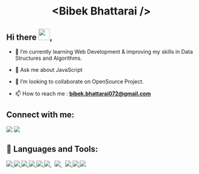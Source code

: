 <h1 align="center">&lt;Bibek Bhattarai /&gt;</h1>


## Hi there <img src="https://raw.githubusercontent.com/MartinHeinz/MartinHeinz/master/wave.gif" width="30px">,

- 🌱 I’m currently learning Web Development & improving my skills in Data Structures and Algorithms.
  
- 💬 Ask me about JavaScript
  
- 👯 I’m looking to collaborate on OpenSource Project.

- 📫 How to reach me : **bibek.bhattarai072@gmail.com**

## Connect with me:
<p align="left">

<a href = "https://www.linkedin.com/in/bibek-bhattarai-56300510b/"><img src="https://img.icons8.com/fluent/48/000000/linkedin.png"/></a>
<a href = "mailto:bibek.bhattarai072@gmail.com"><img src="https://img.icons8.com/color/48/000000/gmail-new.png"/></a>

</p>

## 🚀 Languages and Tools:

<p align="left"> 
    <a href="https://www.w3.org/html/" target="_blank"> <img src="https://img.icons8.com/color/48/000000/html-5.png"/> </a>
    <a href="https://www.w3schools.com/css/" target="_blank"> <img src="https://img.icons8.com/color/48/000000/css3.png"/> </a>
    <a href="https://getbootstrap.com" target="_blank"> <img src="https://img.icons8.com/color/48/000000/bootstrap.png"/> </a>
    <a href="https://developer.mozilla.org/en-US/docs/Web/JavaScript" target="_blank"> <img src="https://img.icons8.com/color/48/000000/javascript.png"/> </a>
    <a href="https://reactjs.org/" target="_blank"> <img src="https://img.icons8.com/color/48/000000/react-native.png"/> </a>
    <a style="padding-right:8px;" href="https://nodejs.org" target="_blank"> <img src="https://img.icons8.com/color/48/000000/nodejs.png"/> </a> 
    <a style="padding-right:8px;" href="https://www.python.org/" target="_blank"><img src="https://img.icons8.com/color/50/000000/python--v2.png"/>
    <a href="https://docs.mongodb.com/manual/" target="_blank"> <img src="https://img.icons8.com/color/48/000000/mongodb.png"/> 
    <a href="https://git-scm.com/" target="_blank"> <img src="https://img.icons8.com/color/48/000000/git.png"/> </a> 
    <a href="https://visualstudio.microsoft.com/" target="_blank"><img src="https://img.icons8.com/fluency/48/000000/visual-studio-code-2019.png"/>
</p>




